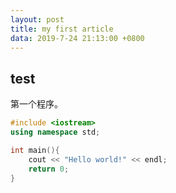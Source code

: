 ```yaml
---
layout: post
title: my first article
data: 2019-7-24 21:13:00 +0800
---
```


## test
第一个程序。
```cpp
#include <iostream>
using namespace std;

int main(){
    cout << "Hello world!" << endl;
    return 0;
}
```

